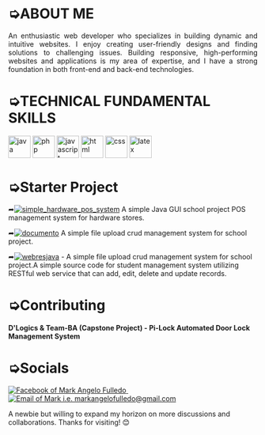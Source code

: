 <h1>➭ABOUT ME</h1>

<div align="justify">
An enthusiastic web developer who specializes in building dynamic and intuitive websites. I enjoy creating user-friendly designs and finding solutions to challenging issues. Building responsive, high-performing websites and applications is my area of expertise, and I have a strong foundation in both front-end and back-end technologies. 
</div>

<h1>➭TECHNICAL FUNDAMENTAL SKILLS</h1>
<p align="left">
<img src="https://cdn.jsdelivr.net/gh/devicons/devicon@latest/icons/java/java-original.svg" alt="java" width="45" height="45"/>
<img src="https://cdn.jsdelivr.net/gh/devicons/devicon@latest/icons/php/php-original.svg" alt="php" width="45" height="45"/>
<img src="https://cdn.jsdelivr.net/gh/devicons/devicon@latest/icons/javascript/javascript-original.svg" alt="javascript" width="45" height="45"/>
<img src="https://cdn.jsdelivr.net/gh/devicons/devicon@latest/icons/html5/html5-original.svg" alt="html" width="45" height="45"/>
<img src="https://cdn.jsdelivr.net/gh/devicons/devicon@latest/icons/css3/css3-original.svg" alt="css" width="45" height="45"/>
<img src="https://cdn.jsdelivr.net/gh/devicons/devicon@latest/icons/latex/latex-original.svg" alt="latex" width="45" height="45"/>
</p>

<h1>➭Starter Project</h1>

➦<a href="https://github.com/maximo-24/simple_java_hardware_store_pos_management_system.git"><img src="https://img.shields.io/badge/Simple%20Hardware%20POS%20System%20-%20%23FFFFFF?style=flat&logoColor=%23&logoSize=auto&color=%233dbe25" alt="simple_hardware_pos_system" /></a> A simple Java GUI school project POS management system for hardware stores.

➦<a href="https://github.com/maximo-24/documento_crud_system.git"><img src="https://img.shields.io/badge/DOCUMENTO%20-%20%231dd3dd?style=flat" alt="documento" /></a> A simple file upload crud management system for school project.

➦<a href="https://github.com/maximo-24/documento_crud_system.git](https://github.com/maximo-24/simple_student_manage_sys-RESTful-web-service_JAVA.git"><img src="https://img.shields.io/badge/Simple%20Student%20Management%20RESTful%20Web%20Service%20-%20%231c53bb" alt="webresjava" /></a> - A simple file upload crud management system for school project.A simple source code for student management system utilizing RESTful web service that can add, edit, delete and update records.

<h1>➭Contributing</h1>

<h4>D'Logics & Team-BA (Capstone Project) - Pi-Lock Automated Door Lock Management System</h4>

<h1>➭Socials</h1>

<a href="https://www.facebook.com/markangelo.fulledo">
<img src="https://img.shields.io/badge/FACEBOOK%20-%20%230866FF?style=for-the-badge&logo=facebook&logoSize=AUTO" alt="Facebook of Mark Angelo Fulledo" />
</a‎>‎‎‎&#32;<a href="https://mail.google.com/mail/u/0/?to=markangelofulledo@gmail.com&fs=1&tf=cm">
<img src="https://img.shields.io/badge/Gmail-d5d5d5?style=for-the-badge&logo=gmail&logoColor=0A0209" alt="Email of Mark i.e. markangelofulledo@gmail.com" />
</a>

A newbie but willing to expand my horizon on more discussions and collaborations. Thanks for visiting! 😊
